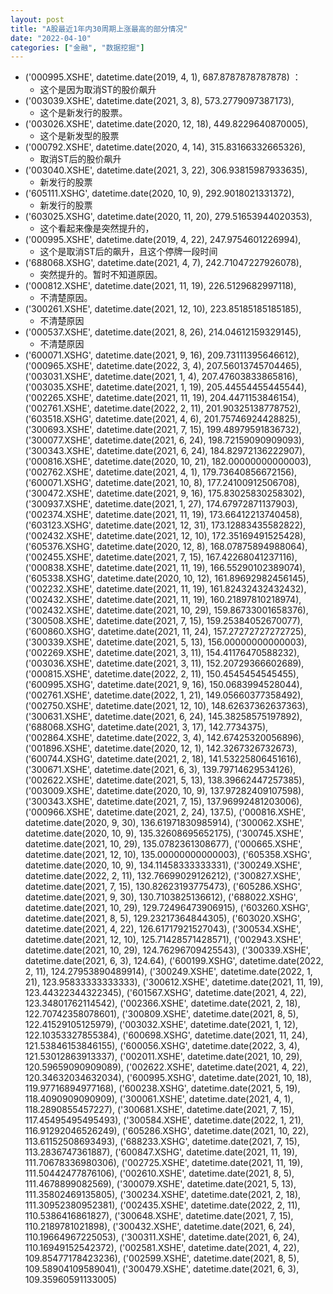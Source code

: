 ```yaml
---
layout: post
title: "A股最近1年内30周期上涨最高的部分情况"
date: "2022-04-10"
categories: ["金融", "数据挖掘"]
---
```


- ('000995.XSHE', datetime.date(2019, 4, 1), 687.8787878787878) ：
    - 这个是因为取消ST的股价飙升
- ('003039.XSHE', datetime.date(2021, 3, 8), 573.2779097387173),
    - 这个是新发行的股票。
- ('003026.XSHE', datetime.date(2020, 12, 18), 449.8229640870005),
    - 这个是新发型的股票
- ('000792.XSHE', datetime.date(2020, 4, 14), 315.83166332665326),
    - 取消ST后的股价飙升
- ('003040.XSHE', datetime.date(2021, 3, 22), 306.93815987933635),
    - 新发行的股票
- ('605111.XSHG', datetime.date(2020, 10, 9), 292.9018021331372),
    - 新发行的股票
- ('603025.XSHG', datetime.date(2020, 11, 20), 279.51653944020353),
    - 这个看起来像是突然提升的，
- ('000995.XSHE', datetime.date(2019, 4, 22), 247.9754601226994),
    - 这个是取消ST后的飙升，且这个停牌一段时间
- ('688068.XSHG', datetime.date(2021, 4, 7), 242.71047227926078),
    - 突然提升的。暂时不知道原因。
- ('000812.XSHE', datetime.date(2021, 11, 19), 226.5129682997118),
    - 不清楚原因。
- ('300261.XSHE', datetime.date(2021, 12, 10), 223.85185185185185),
    - 不清楚原因
- ('000537.XSHE', datetime.date(2021, 8, 26), 214.04612159329145),
    - 不清楚原因
- ('600071.XSHG', datetime.date(2021, 9, 16), 209.73111395646612), ('000965.XSHE', datetime.date(2022, 3, 4), 207.56013745704465), ('003031.XSHE', datetime.date(2021, 1, 4), 207.47603833865816), ('003035.XSHE', datetime.date(2021, 1, 19), 205.44554455445544), ('002265.XSHE', datetime.date(2021, 11, 19), 204.4471153846154), ('002761.XSHE', datetime.date(2022, 2, 11), 201.90325138778752), ('603518.XSHG', datetime.date(2021, 4, 6), 201.75746924428825), ('300693.XSHE', datetime.date(2021, 7, 15), 199.48979591836732), ('300077.XSHE', datetime.date(2021, 6, 24), 198.72159090909093), ('300343.XSHE', datetime.date(2021, 6, 24), 184.82972136222907), ('000816.XSHE', datetime.date(2020, 10, 21), 182.00000000000003), ('002762.XSHE', datetime.date(2021, 4, 1), 179.73640856672156), ('600071.XSHG', datetime.date(2021, 10, 8), 177.24100912506708), ('300472.XSHE', datetime.date(2021, 9, 16), 175.83025830258302), ('300937.XSHE', datetime.date(2021, 1, 27), 174.67972871137903), ('002374.XSHE', datetime.date(2021, 11, 19), 173.66412213740458), ('603123.XSHG', datetime.date(2021, 12, 31), 173.12883435582822), ('002432.XSHE', datetime.date(2021, 12, 10), 172.35169491525428), ('605376.XSHG', datetime.date(2020, 12, 8), 168.07875894988064), ('002455.XSHE', datetime.date(2021, 7, 15), 167.42268041237116), ('000838.XSHE', datetime.date(2021, 11, 19), 166.55290102389074), ('605338.XSHG', datetime.date(2020, 10, 12), 161.89692982456145), ('002232.XSHE', datetime.date(2021, 11, 19), 161.82432432432432), ('002432.XSHE', datetime.date(2021, 11, 19), 160.21897810218974), ('002432.XSHE', datetime.date(2021, 10, 29), 159.86733001658376), ('300508.XSHE', datetime.date(2021, 7, 15), 159.25384052670077), ('600860.XSHG', datetime.date(2021, 11, 24), 157.27272727272725), ('300339.XSHE', datetime.date(2021, 5, 13), 156.00000000000003), ('002269.XSHE', datetime.date(2021, 3, 11), 154.41176470588232), ('003036.XSHE', datetime.date(2021, 3, 11), 152.20729366602689), ('000815.XSHE', datetime.date(2022, 2, 11), 150.4545454545455), ('600995.XSHG', datetime.date(2021, 9, 16), 150.0683994528044), ('002761.XSHE', datetime.date(2022, 1, 21), 149.05660377358492), ('002750.XSHE', datetime.date(2021, 12, 10), 148.62637362637363), ('300631.XSHE', datetime.date(2021, 6, 24), 145.38258575197892), ('688068.XSHG', datetime.date(2021, 3, 17), 142.7734375), ('002864.XSHE', datetime.date(2022, 3, 4), 142.67425320056896), ('001896.XSHE', datetime.date(2020, 12, 1), 142.3267326732673), ('600744.XSHG', datetime.date(2021, 2, 18), 141.53225806451616), ('300671.XSHE', datetime.date(2021, 6, 3), 139.79714629534126), ('002622.XSHE', datetime.date(2021, 5, 13), 138.39662447257385), ('003009.XSHE', datetime.date(2020, 10, 9), 137.97282409107598), ('300343.XSHE', datetime.date(2021, 7, 15), 137.96992481203006), ('000966.XSHE', datetime.date(2021, 2, 24), 137.5), ('000816.XSHE', datetime.date(2020, 9, 30), 136.61971830985914), ('300062.XSHE', datetime.date(2020, 10, 9), 135.32608695652175), ('300745.XSHE', datetime.date(2021, 10, 29), 135.0782361308677), ('000665.XSHE', datetime.date(2021, 12, 10), 135.00000000000003), ('605358.XSHG', datetime.date(2020, 10, 9), 134.11458333333331), ('300249.XSHE', datetime.date(2022, 2, 11), 132.76699029126212), ('300827.XSHE', datetime.date(2021, 7, 15), 130.82623193775473), ('605286.XSHG', datetime.date(2021, 9, 30), 130.7103825136612), ('688022.XSHG', datetime.date(2021, 10, 29), 129.72496473906915), ('603260.XSHG', datetime.date(2021, 8, 5), 129.23217364844305), ('603020.XSHG', datetime.date(2021, 4, 22), 126.61717921527043), ('300534.XSHE', datetime.date(2021, 12, 10), 125.71428571428571), ('002943.XSHE', datetime.date(2021, 10, 29), 124.76296709425543), ('300339.XSHE', datetime.date(2021, 6, 3), 124.64), ('600199.XSHG', datetime.date(2022, 2, 11), 124.27953890489914), ('300249.XSHE', datetime.date(2022, 1, 21), 123.95833333333333), ('300612.XSHE', datetime.date(2021, 11, 19), 123.44322344322345), ('601567.XSHG', datetime.date(2021, 4, 22), 123.34801762114542), ('002366.XSHE', datetime.date(2021, 2, 18), 122.70742358078601), ('300809.XSHE', datetime.date(2021, 8, 5), 122.41529105125979), ('003032.XSHE', datetime.date(2021, 1, 12), 122.10353327855384), ('600698.XSHG', datetime.date(2021, 11, 24), 121.53846153846155), ('600056.XSHG', datetime.date(2022, 3, 4), 121.53012863913337), ('002011.XSHE', datetime.date(2021, 10, 29), 120.59659090909089), ('002622.XSHE', datetime.date(2021, 4, 22), 120.34632034632034), ('600995.XSHG', datetime.date(2021, 10, 18), 119.97716894977168), ('600238.XSHG', datetime.date(2021, 5, 19), 118.4090909090909), ('300061.XSHE', datetime.date(2021, 4, 1), 118.2890855457227), ('300681.XSHE', datetime.date(2021, 7, 15), 117.45495495495493), ('300584.XSHE', datetime.date(2022, 1, 21), 116.91292046526249), ('605286.XSHG', datetime.date(2021, 10, 22), 113.61152508693493), ('688233.XSHG', datetime.date(2021, 7, 15), 113.2836747361887), ('600847.XSHG', datetime.date(2021, 11, 19), 111.70678336980306), ('002725.XSHE', datetime.date(2021, 11, 19), 111.50442477876106), ('002610.XSHE', datetime.date(2021, 8, 5), 111.4678899082569), ('300079.XSHE', datetime.date(2021, 5, 13), 111.35802469135805), ('300234.XSHE', datetime.date(2021, 2, 18), 111.30952380952381), ('002435.XSHE', datetime.date(2022, 2, 11), 110.5386416861827), ('300648.XSHE', datetime.date(2021, 7, 15), 110.2189781021898), ('300432.XSHE', datetime.date(2021, 6, 24), 110.19664967225053), ('300311.XSHE', datetime.date(2021, 6, 24), 110.16949152542372), ('002581.XSHE', datetime.date(2021, 4, 22), 109.85477178423236), ('002599.XSHE', datetime.date(2021, 8, 5), 109.58904109589041), ('300479.XSHE', datetime.date(2021, 6, 3), 109.35960591133005)
